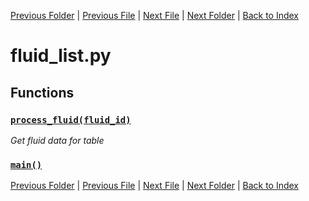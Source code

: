 [Previous Folder](../items/item_article.md) | [Previous File](fluid_container_list.md) | [Next File](food_list.md) | [Next Folder](../objects/components.md) | [Back to Index](../../index.md)

# fluid_list.py

## Functions

### [`process_fluid(fluid_id)`](https://github.com/Vaileasys/pz-wiki_parser/blob/main/scripts/lists/fluid_list.py#L14)

_Get fluid data for table_

### [`main()`](https://github.com/Vaileasys/pz-wiki_parser/blob/main/scripts/lists/fluid_list.py#L55)


[Previous Folder](../items/item_article.md) | [Previous File](fluid_container_list.md) | [Next File](food_list.md) | [Next Folder](../objects/components.md) | [Back to Index](../../index.md)
